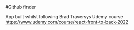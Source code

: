 #Github finder

App built whilst following Brad Traversys Udemy course https://www.udemy.com/course/react-front-to-back-2022
